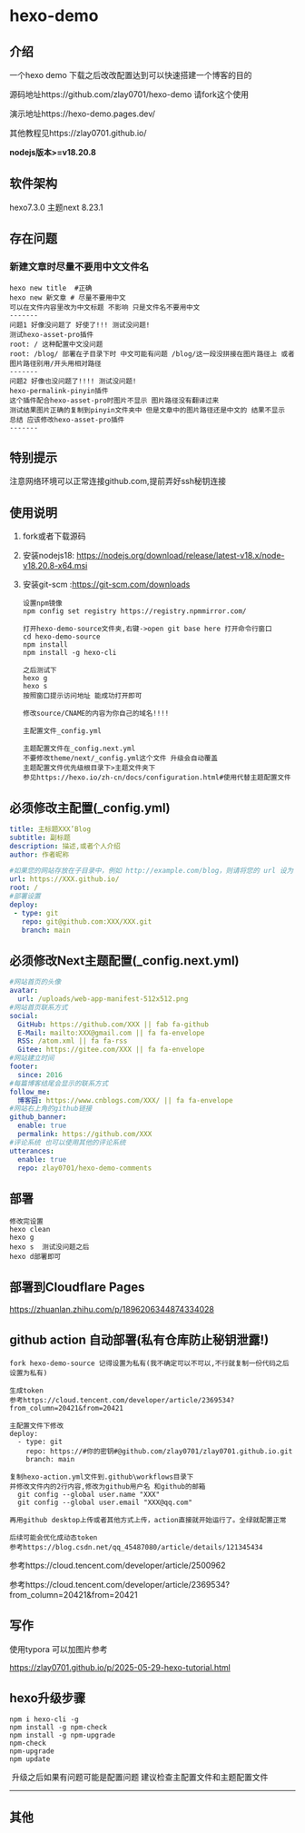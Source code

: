 # hexo-demo

## 介绍
一个hexo demo 下载之后改改配置达到可以快速搭建一个博客的目的

源码地址https://github.com/zlay0701/hexo-demo  请fork这个使用

演示地址https://hexo-demo.pages.dev/

其他教程见https://zlay0701.github.io/

**nodejs版本>=v18.20.8**


## 软件架构
hexo7.3.0 主题next 8.23.1

## 存在问题

### 新建文章时尽量不要用中文文件名

```
hexo new title  #正确
hexo new 新文章 # 尽量不要用中文
可以在文件内容里改为中文标题 不影响 只是文件名不要用中文
-------
问题1 好像没问题了 好使了!!! 测试没问题!
测试hexo-asset-pro插件
root: / 这种配置中文没问题
root: /blog/ 部署在子目录下时 中文可能有问题 /blog/这一段没拼接在图片路径上 或者图片路径别用/开头用相对路径
-------
问题2 好像也没问题了!!!! 测试没问题!
hexo-permalink-pinyin插件
这个插件配合hexo-asset-pro时图片不显示 图片路径没有翻译过来  
测试结果图片正确的复制到pinyin文件夹中 但是文章中的图片路径还是中文的 结果不显示 
总结 应该修改hexo-asset-pro插件
-------

```



## 特别提示

注意网络环境可以正常连接github.com,提前弄好ssh秘钥连接

## 使用说明

1. fork或者下载源码

2. 安装nodejs18: https://nodejs.org/download/release/latest-v18.x/node-v18.20.8-x64.msi

3. 安装git-scm :https://git-scm.com/downloads

   ```
   设置npm镜像
   npm config set registry https://registry.npmmirror.com/
   
   打开hexo-demo-source文件夹,右键->open git base here 打开命令行窗口
   cd hexo-demo-source
   npm install
   npm install -g hexo-cli
   
   之后测试下
   hexo g
   hexo s
   按照窗口提示访问地址 能成功打开即可
   
   修改source/CNAME的内容为你自己的域名!!!!
   
   主配置文件_config.yml
   
   主题配置文件在_config.next.yml
   不要修改theme/next/_config.yml这个文件 升级会自动覆盖
   主题配置文件优先级根目录下>主题文件夹下 
   参见https://hexo.io/zh-cn/docs/configuration.html#使用代替主题配置文件
   ```

## 必须修改主配置(_config.yml)

```yaml
title: 主标题XXX’Blog
subtitle: 副标题
description: 描述,或者个人介绍
author: 作者昵称

#如果您的网站存放在子目录中，例如 http://example.com/blog，则请将您的 url 设为 http://example.com/blog 并把 root 设为 /blog/
url: https://XXX.github.io/
root: /
#部署设置 
deploy:
 - type: git
   repo: git@github.com:XXX/XXX.git
   branch: main
```

## 必须修改Next主题配置(_config.next.yml)

```yaml
#网站首页的头像
avatar:
  url: /uploads/web-app-manifest-512x512.png
#网站首页联系方式
social:
  GitHub: https://github.com/XXX || fab fa-github
  E-Mail: mailto:XXX@gmail.com || fa fa-envelope
  RSS: /atom.xml || fa fa-rss
  Gitee: https://gitee.com/XXX || fa fa-envelope
#网站建立时间
footer:
  since: 2016
#每篇博客结尾会显示的联系方式
follow_me:
  博客园: https://www.cnblogs.com/XXX/ || fa fa-envelope
#网站右上角的github链接
github_banner:
  enable: true
  permalink: https://github.com/XXX 
#评论系统 也可以使用其他的评论系统
utterances:
  enable: true
  repo: zlay0701/hexo-demo-comments
```

## 部署

```
修改完设置
hexo clean
hexo g
hexo s  测试没问题之后
hexo d部署即可
```

## 部署到Cloudflare Pages

https://zhuanlan.zhihu.com/p/1896206344874334028

## github action 自动部署(私有仓库防止秘钥泄露!)

```
fork hexo-demo-source 记得设置为私有(我不确定可以不可以,不行就复制一份代码之后设置为私有)

生成token
参考https://cloud.tencent.com/developer/article/2369534?from_column=20421&from=20421

主配置文件下修改
deploy: 
  - type: git
    repo: https://#你的密钥#@github.com/zlay0701/zlay0701.github.io.git
    branch: main
    
复制hexo-action.yml文件到.github\workflows目录下
并修改文件内的2行内容,修改为github用户名 和github的邮箱
  git config --global user.name "XXX"
  git config --global user.email "XXX@qq.com"

再用github desktop上传或者其他方式上传，action直接就开始运行了。全绿就配置正常

后续可能会优化成动态token
参考https://blog.csdn.net/qq_45487080/article/details/121345434
```

参考https://cloud.tencent.com/developer/article/2500962

参考https://cloud.tencent.com/developer/article/2369534?from_column=20421&from=20421

## 写作

使用typora 可以加图片参考

https://zlay0701.github.io/p/2025-05-29-hexo-tutorial.html

## hexo升级步骤

```
npm i hexo-cli -g
npm install -g npm-check
npm install -g npm-upgrade
npm-check
npm-upgrade
npm update
```

​	升级之后如果有问题可能是配置问题 建议检查主配置文件和主题配置文件

------




## 其他
